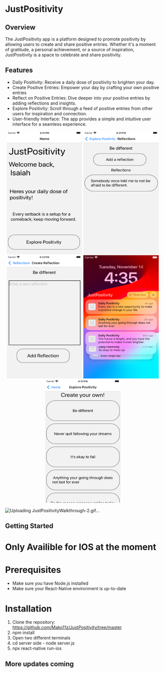 # JustPositivity

## Overview

The JustPositivity app is a platform designed to promote positivity by allowing users to create and share positive entries. Whether it's a moment of gratitude, a personal achievement, or a source of inspiration, JustPositivity is a space to celebrate and share positivity.

## Features

- Daily Positivity: Receive a daily dose of positivity to brighten your day.
- Create Positive Entries: Empower your day by crafting your own positive entries
- Reflect on Positive Entries: Dive deeper into your positive entries by adding reflections and insights.
- Explore Positivity: Scroll through a feed of positive entries from other users for inspiration and connection.
- User-friendly Interface: The app provides a simple and intuitive user interface for a seamless experience.

<div align="center">
   <img src="./Images/Home_Screen.png" alt="Home" width="245" height="400" /> <img src="./Images/Reflection_Screen.png" alt="Reflection" width="245" height="400" /> <img src="./Images/Create_Reflection_Screen.png" alt="Create Reflection" width="245" height="400" /> <img src="./Images/Notifications.png" alt="Notifications" width="245" height="400" />

   <img src="./Images/Explore_Positivity_Screen.png" alt="Explore Positivity" width="245" height="400" />
</div>

![Uploading JustPositivityWalkthrough-2.gif…]()


## Getting Started

# Only Availible for IOS at the moment

# Prerequisites

- Make sure you have Node.js installed
- Make sure your React-Native environment is up-to-date

# Installation

1. Clone the repository: https://github.com/Mako11z/JustPositivity/tree/master
2. npm install
3. Open two different terminals
4. cd server side - node server.js
5. npx react-native run-ios

## More updates coming
